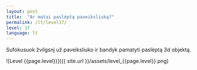 ```yaml
---
layout: post
title:  "Ar matai paslėptą paveiksliuką?"
permalink: /lt/level17/
level: 17
language: lt
---
```

Sufokusuok žvilgsnį už paveiksliuko ir bandyk pamatyti paslėptą 3d objektą.

![Level {{page.level}}]({{ site.url }}/assets/level_{{page.level}}.png)